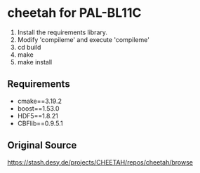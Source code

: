 # cheetah for PAL-BL11C
1. Install the requirements library.
2. Modify 'compileme' and execute 'compileme'
3. cd build
4. make
5. make install


## Requirements
- cmake==3.19.2
- boost==1.53.0
- HDF5==1.8.21
- CBFlib==0.9.5.1



## Original Source 
https://stash.desy.de/projects/CHEETAH/repos/cheetah/browse

